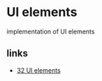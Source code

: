 # UI elements

implementation of UI elements

## links

- [32 UI elements](https://careerfoundry.com/en/blog/ui-design/ui-element-glossary/)
